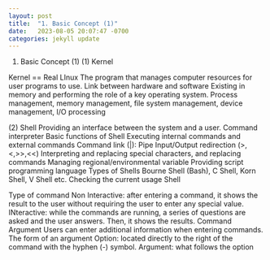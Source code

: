 ```yaml
---
layout: post
title:  "1. Basic Concept (1)"
date:   2023-08-05 20:07:47 -0700
categories: jekyll update
---
```

1. Basic Concept (1)
(1) Kernel

Kernel == Real LInux
The program that manages computer resources for user programs to use.
Link between hardware and software
Existing in memory and performing the role of a key operating system.
Process management, memory management, file system management, device management, I/O processing


(2) Shell
Providing an interface between the system and a user.
Command interpreter
Basic functions of Shell
Executing internal commands and external commands
Command link (|): Pipe
Input/Output redirection (>,<,>>,<<)
Interpreting and replacing special characters, and replacing commands
Managing regional/environmental variable
Providing script programming language
Types  of Shells
Bourne Shell (Bash), C Shell, Korn Shell, V Shell etc.
Checking the current usage Shell

Type of command
Non Interactive: after entering a command, it shows the result to the user without requiring the user to enter any special value.
INteractive: while the commands are running, a series of questions are asked and the user answers. Then, it shows the results.
Command Argument
Users can enter additional information when entering commands.
The form of an argument
Option: located directly to the right of the command with the hyphen (-) symbol.
Argument: what follows the option
